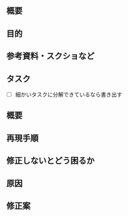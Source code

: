 <!-- 要望・不具合どちらか使わない方は消して使ってください！ -->
<!-- 要望のテンプレート -->
## 概要
## 目的
## 参考資料・スクショなど
## タスク
- [ ] 細かいタスクに分解できているなら書き出す

<!-- 不具合のテンプレート -->
## 概要
## 再現手順
## 修正しないとどう困るか
## 原因
## 修正案
